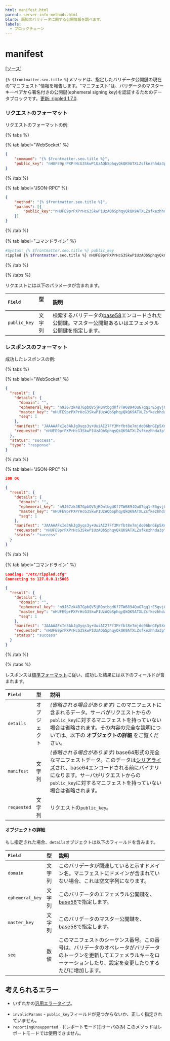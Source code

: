 ```yaml
---
html: manifest.html
parent: server-info-methods.html
blurb: 既知のバリデータに関する公開情報を調べます。
labels:
  - ブロックチェーン
---
```

# manifest
[[ソース]](https://github.com/XRPLF/rippled/blob/master/src/ripple/rpc/handlers/Manifest.cpp "ソース")

`{% $frontmatter.seo.title %}`メソッドは、指定したバリデータ公開鍵の現在の"マニフェスト"情報を報告します。"マニフェスト"は、バリデータのマスターキーペアから署名付きの公開鍵(ephemeral signing key)を認証するためのデータブロックです。[更新: rippled 1.7.0](https://github.com/XRPLF/rippled/releases/tag/1.7.0 "BADGE_BLUE").


### リクエストのフォーマット

リクエストのフォーマットの例:

{% tabs %}

{% tab label="WebSocket" %}
```json
{
    "command": "{% $frontmatter.seo.title %}",
    "public_key": "nHUFE9prPXPrHcG3SkwP1UzAQbSphqyQkQK9ATXLZsfkezhhda3p"
}
```
{% /tab %}

{% tab label="JSON-RPC" %}
```json
{
    "method": "{% $frontmatter.seo.title %}",
    "params": [{
        "public_key":"nHUFE9prPXPrHcG3SkwP1UzAQbSphqyQkQK9ATXLZsfkezhhda3p"
    }]
}
```
{% /tab %}

{% tab label="コマンドライン" %}
```sh
#Syntax: {% $frontmatter.seo.title %} public_key
rippled {% $frontmatter.seo.title %} nHUFE9prPXPrHcG3SkwP1UzAQbSphqyQkQK9ATXLZsfkezhhda3p
```
{% /tab %}

{% /tabs %}

リクエストには以下のパラメータが含まれます。

| `Field`      | 型   　| 説明                               |
|:-------------|:------|:-----------------------------------|
| `public_key` | 文字列 | 検索するバリデータの[base58](../../../protocol/data-types/base58-encodings.md)エンコードされた公開鍵。マスター公開鍵あるいはエフェメラル公開鍵を指定します。 |


### レスポンスのフォーマット

成功したレスポンスの例:

{% tabs %}

{% tab label="WebSocket" %}
```json
{
  "result": {
    "details": {
      "domain": "",
      "ephemeral_key": "n9J67zk4B7GpbQV5jRQntbgdKf7TW6894QuG7qq1rE5gvjCu6snA",
      "master_key": "nHUFE9prPXPrHcG3SkwP1UzAQbSphqyQkQK9ATXLZsfkezhhda3p",
      "seq": 1
    },
    "manifest": "JAAAAAFxIe3AkJgOyqs3y+UuiAI27Ff3Mrfbt8e7mjdo06bnGEp5XnMhAhRmvCZmWZXlwShVE9qXs2AVCvhVuA/WGYkTX/vVGBGwdkYwRAIgGnYpIGufURojN2cTXakAM7Vwa0GR7o3osdVlZShroXQCIH9R/Lx1v9rdb4YY2n5nrxdnhSSof3U6V/wIHJmeao5ucBJA9D1iAMo7YFCpb245N3Czc0L1R2Xac0YwQ6XdGT+cZ7yw2n8JbdC3hH8Xu9OUqc867Ee6JmlXtyDHzBdY/hdJCQ==",
    "requested": "nHUFE9prPXPrHcG3SkwP1UzAQbSphqyQkQK9ATXLZsfkezhhda3p"
  },
  "status": "success",
  "type": "response"
}
```
{% /tab %}

{% tab label="JSON-RPC" %}
```json
200 OK

{
  "result": {
    "details": {
      "domain": "",
      "ephemeral_key": "n9J67zk4B7GpbQV5jRQntbgdKf7TW6894QuG7qq1rE5gvjCu6snA",
      "master_key": "nHUFE9prPXPrHcG3SkwP1UzAQbSphqyQkQK9ATXLZsfkezhhda3p",
      "seq": 1
    },
    "manifest": "JAAAAAFxIe3AkJgOyqs3y+UuiAI27Ff3Mrfbt8e7mjdo06bnGEp5XnMhAhRmvCZmWZXlwShVE9qXs2AVCvhVuA/WGYkTX/vVGBGwdkYwRAIgGnYpIGufURojN2cTXakAM7Vwa0GR7o3osdVlZShroXQCIH9R/Lx1v9rdb4YY2n5nrxdnhSSof3U6V/wIHJmeao5ucBJA9D1iAMo7YFCpb245N3Czc0L1R2Xac0YwQ6XdGT+cZ7yw2n8JbdC3hH8Xu9OUqc867Ee6JmlXtyDHzBdY/hdJCQ==",
    "requested": "nHUFE9prPXPrHcG3SkwP1UzAQbSphqyQkQK9ATXLZsfkezhhda3p",
    "status": "success"
  }
}
```
{% /tab %}

{% tab label="コマンドライン" %}
```json
Loading: "/etc/rippled.cfg"
Connecting to 127.0.0.1:5005

{
  "result": {
    "details": {
      "domain": "",
      "ephemeral_key": "n9J67zk4B7GpbQV5jRQntbgdKf7TW6894QuG7qq1rE5gvjCu6snA",
      "master_key": "nHUFE9prPXPrHcG3SkwP1UzAQbSphqyQkQK9ATXLZsfkezhhda3p",
      "seq": 1
    },
    "manifest": "JAAAAAFxIe3AkJgOyqs3y+UuiAI27Ff3Mrfbt8e7mjdo06bnGEp5XnMhAhRmvCZmWZXlwShVE9qXs2AVCvhVuA/WGYkTX/vVGBGwdkYwRAIgGnYpIGufURojN2cTXakAM7Vwa0GR7o3osdVlZShroXQCIH9R/Lx1v9rdb4YY2n5nrxdnhSSof3U6V/wIHJmeao5ucBJA9D1iAMo7YFCpb245N3Czc0L1R2Xac0YwQ6XdGT+cZ7yw2n8JbdC3hH8Xu9OUqc867Ee6JmlXtyDHzBdY/hdJCQ==",
    "requested": "nHUFE9prPXPrHcG3SkwP1UzAQbSphqyQkQK9ATXLZsfkezhhda3p",
    "status": "success"
  }
}
```
{% /tab %}

{% /tabs %}

<!-- Note, the CLI response above is mocked up to compensate for https://github.com/XRPLF/rippled/issues/3317 -->

レスポンスは[標準フォーマット](../../api-conventions/response-formatting.md)に従い、成功した結果には以下のフィールドが含まれます。

| `Field`     | 型         | 説明                                                   |
|:------------|:-----------|:------------------------------------------------------|
| `details`   | オブジェクト | _(省略される場合があります)_ このマニフェストに含まれるデータ。サーバがリクエストからの`public_key`に対するマニフェストを持っていない場合は省略されます。その内容の完全な説明については、以下の **オブジェクトの詳細** をご覧ください。 |
| `manifest`  | 文字列      | _(省略される場合があります)_ base64形式の完全なマニフェストデータ。このデータは[シリアライズ](../../../protocol/binary-format.md)され、base64エンコードされる前にバイナリになります。サーバがリクエストからの`public_key`に対するマニフェストを持っていない場合は省略されます。 |
| `requested` | 文字列      | リクエストの`public_key`。                               |

#### オブジェクトの詳細

もし指定された場合、`details`オブジェクトは以下のフィールドを含みます。

| `Field`         | 型    | 説明                                       |
|:----------------|:------|:--------------------------------------------------|
| `domain`        | 文字列 | このバリデータが関連していると示すドメイン名。マニフェストにドメインが含まれていない場合、これは空文字列になります。 |
| `ephemeral_key` | 文字列 | このバリデータのエフェメラル公開鍵を、[base58](../../../protocol/data-types/base58-encodings.md)で指定します。 |
| `master_key`    | 文字列 | このバリデータのマスター公開鍵を、[base58](../../../protocol/data-types/base58-encodings.md)で指定します。 |
| `seq`           | 数値   | このマニフェストのシーケンス番号。この番号は、バリデータのオペレータがバリデータのトークンを更新してエフェメラルキーをローテーションしたり、設定を変更したりするたびに増加します。 |


## 考えられるエラー

* いずれかの[汎用エラータイプ](../../api-conventions/error-formatting.md#汎用エラー)。
- `invalidParams` - `public_key`フィールドが見つからないか、正しく指定されていません。
- `reportingUnsupported` - ([レポートモード][]サーバのみ) このメソッドはレポートモードでは使用できません。
